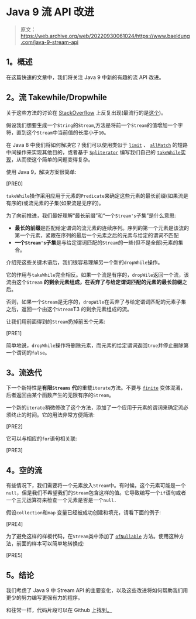 # Java 9 流 API 改进

> 原文：<https://web.archive.org/web/20220930061024/https://www.baeldung.com/java-9-stream-api>

## **1。概述**

在这篇快速的文章中，我们将关注 Java 9 中新的有趣的流 API 改进。

## **2。流 Takewhile/Dropwhile**

关于这些方法的讨论在 [StackOverflow](https://web.archive.org/web/20220628093237/https://stackoverflow.com/) 上反复出现(最流行的是[这个](https://web.archive.org/web/20220628093237/https://stackoverflow.com/questions/20746429/limit-a-stream-by-a-predicate))。

假设我们想要生成一个`String`的`Stream`,方法是将前一个`Stream`的值增加一个字符，直到这个`Stream`中当前值的长度小于`10`。

在 Java 8 中我们将如何解决它？我们可以使用类似于 [`limit`](https://web.archive.org/web/20220628093237/https://docs.oracle.com/en/java/javase/11/docs/api/java.base/java/util/stream/Stream.html#limit(long)) 、 [`allMatch`](https://web.archive.org/web/20220628093237/https://docs.oracle.com/en/java/javase/11/docs/api/java.base/java/util/stream/Stream.html#allMatch(java.util.function.Predicate)) 的短路中间操作来实现其他目的，或者基于 [`Spliterator`](https://web.archive.org/web/20220628093237/https://docs.oracle.com/en/java/javase/11/docs/api/java.base/java/util/Spliterator.html) 编写我们自己的 [`takeWhile`实现](https://web.archive.org/web/20220628093237/https://stackoverflow.com/a/20765715/4922375)，从而使这个简单的问题变得复杂。

使用 Java 9，解决方案很简单:

[PRE0]

`takeWhile`操作采用应用于元素的`Predicate`来确定这些元素的最长前缀(如果流是有序的)或流元素的子集(如果流是无序的)。

为了向前推进，我们最好理解“最长前缀”和“一个`Stream's`子集”是什么意思:

*   **最长的前缀**是匹配给定谓词的流元素的连续序列。序列的第一个元素是该流的第一个元素，紧跟在序列的最后一个元素之后的元素与给定的谓词不匹配
*   **一个`Stream's`子集**是与给定谓词匹配的`Stream`的一些(但不是全部)元素的集合。

介绍完这些关键术语后，我们很容易理解另一个新的`dropWhile`操作。

它的作用与`takeWhile`完全相反。如果一个流是有序的，`dropWile`返回一个流，该流由这个`Stream` **的剩余元素组成，在丢弃了与给定谓词匹配的元素的最长前缀**之后。

否则，如果一个`Stream`是无序的，`dropWile`在丢弃了与给定谓词匹配的元素子集之后，返回一个由这个`Stream`T3 的剩余元素组成的流。

让我们用前面得到的`Stream`扔掉前五个元素:

[PRE1]

简单地说，`dropWhile`操作将删除元素，而元素的给定谓词返回`true`并停止删除第一个谓词的`false`。

## **3。流迭代**

下一个新特性是**有限`Streams` 代**的重载`iterate`方法。不要与 [`finite`](https://web.archive.org/web/20220628093237/https://docs.oracle.com/en/java/javase/11/docs/api/java.base/java/util/stream/Stream.html#iterate(T,java.util.function.UnaryOperator)) 变体混淆，后者返回由某个函数产生的无限有序的`Stream`。

一个新的`iterate`稍微修改了这个方法，添加了一个应用于元素的谓词来确定流必须终止的时间。它的用法非常方便简洁:

[PRE2]

它可以与相应的`for`语句相关联:

[PRE3]

## **4。空的流**

有些情况下，我们需要将一个元素放入`Stream`中。有时候，这个元素可能是一个`null`，但是我们不希望我们的`Stream`包含这样的值。它导致编写一个`if`语句或者一个三元运算符来检查一个元素是否是一个`null.`

假设`collection`和`map` 变量已经被成功创建和填充，请看下面的例子:

[PRE4]

为了避免这样的样板代码，在`Stream`类中添加了 [`ofNullable`](https://web.archive.org/web/20220628093237/https://docs.oracle.com/en/java/javase/12/docs/api/java.base/java/util/stream/Stream.html#ofNullable(T)) 方法。使用这种方法，前面的样本可以简单地转换成:

[PRE5]

## **5。结论**

我们考虑了 Java 9 中 Stream API 的主要变化，以及这些改进将如何帮助我们用更少的努力编写更强有力的程序。

和往常一样，代码片段可以在 Github 上找到[。](https://web.archive.org/web/20220628093237/https://github.com/eugenp/tutorials/tree/master/core-java-modules/core-java-9-improvements)